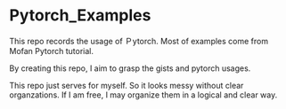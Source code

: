 # Pytorch_Examples

This repo records the usage of Ｐytorch. Most of examples come from Mofan Pytorch tutorial.

By creating this repo, I aim to grasp the gists and pytorch usages.

This repo just serves for myself. So it looks messy without clear organzations. If I am free, I may organize them in a logical and clear way.
